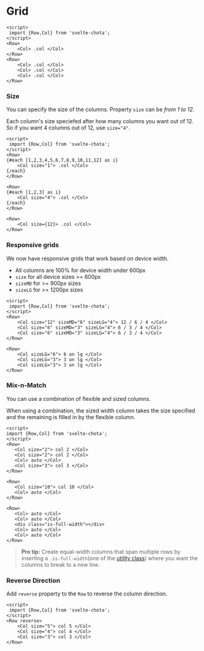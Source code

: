<h1>Grid</h1>

```example script:hide
<script>
 import {Row,Col} from 'svelte-chota';
</script>
<Row>
    <Col> .col </Col>
</Row>
<Row>
    <Col> .col </Col>
    <Col> .col </Col>
    <Col> .col </Col>
</Row>
```

### Size

You can specify the size of the columns. Property `size` can be *from 1 to 12*.

Each column's size speciefed after how many columns you want out of 12. So if you want 4 columns out of 12, use `size="4"`.

```example script:hide
<script>
 import {Row,Col} from 'svelte-chota';
</script>
<Row>
{#each [1,2,3,4,5,6,7,8,9,10,11,12] as i}
    <Col size="1"> .col </Col>
{/each}
</Row>

<Row>
{#each [1,2,3] as i}
    <Col size="4"> .col </Col>
{/each}
</Row>

<Row>
    <Col size={12}> .col </Col>
</Row>
```

### Responsive grids

We now have responsive grids that work based on device width.

* All columns are 100% for device width under 600px
* `size` for all device sizes >= 600px
* `sizeMD` for >= 900px sizes
* `sizeLG` for >= 1200px sizes

```example script:hide
<script>
 import {Row,Col} from 'svelte-chota';
</script>
<Row>
    <Col size="12" sizeMD="6" sizeLG="4"> 12 / 6 / 4 </Col>
    <Col size="6" sizeMD="3" sizeLG="4"> 6 / 3 / 4 </Col>
    <Col size="6" sizeMD="3" sizeLG="4"> 6 / 3 / 4 </Col>
</Row>

<Row>
    <Col sizeLG="6"> 6 on lg </Col>
    <Col sizeLG="3"> 3 on lg </Col>
    <Col sizeLG="3"> 3 on lg </Col>
</Row>
```


### Mix-n-Match

You can use a combination of flexible and sized columns.

When using a combination, the sized width column takes the size specified and the remaining is filled in by the flexible column.

 ```example script:hide
<script>
 import {Row,Col} from 'svelte-chota';
</script>
<Row>
    <Col size="2"> col 2 </Col>
    <Col size="2"> col 2 </Col>
    <Col> auto </Col>
    <Col size="3"> col 3 </Col>
</Row>

<Row>
    <Col size="10"> col 10 </Col>
    <Col> auto </Col>
</Row>

<Row>
    <Col> auto </Col>
    <Col> auto </Col>
    <div class="is-full-width"></div>
    <Col> auto </Col>
    <Col> auto </Col>
</Row>
```

> **Pro tip:** Create equal-width columns that span multiple rows by inserting a `.is-full-width`(one of the [utility class](utilites)) where you want the columns to break to a new line.


### Reverse Direction

Add `reverse` property to the `Row` to reverse the column direction. 

```example script:hide
<script>
 import {Row,Col} from 'svelte-chota';
</script>
<Row reverse>
    <Col size="5"> col 5 </Col>
    <Col size="4"> col 4 </Col>
    <Col size="3"> col 3 </Col>
</Row>
```
